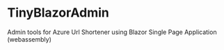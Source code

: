 # TinyBlazorAdmin
 Admin tools for Azure Url Shortener using Blazor Single Page Application (webassembly)
